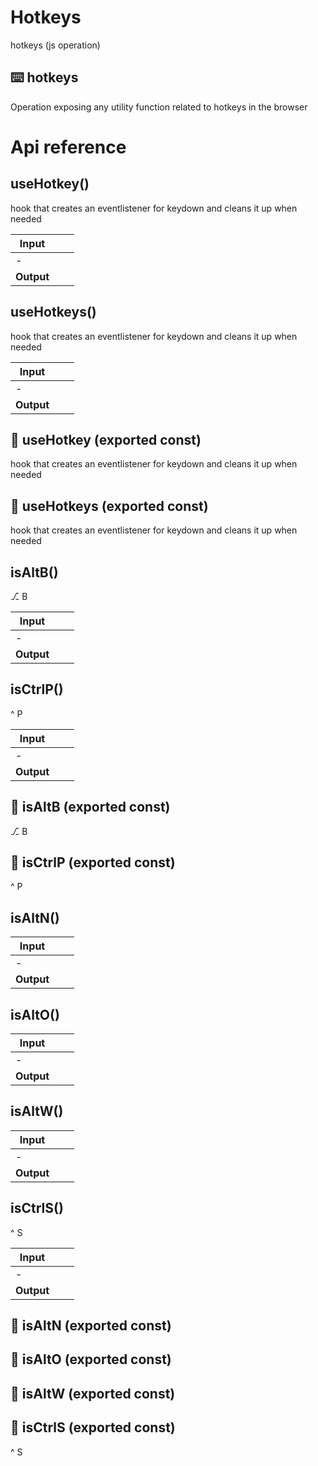 # Hotkeys

hotkeys (js operation)


## ⌨️ hotkeys

Operation exposing any utility function related to hotkeys in the browser




# Api reference

## useHotkey()

hook that creates an eventlistener for keydown and cleans it up when needed


| Input      |    |    |
| ---------- | -- | -- |
| - | | |
| **Output** |    |    |



## useHotkeys()

hook that creates an eventlistener for keydown and cleans it up when needed


| Input      |    |    |
| ---------- | -- | -- |
| - | | |
| **Output** |    |    |



## 📄 useHotkey (exported const)

hook that creates an eventlistener for keydown and cleans it up when needed


## 📄 useHotkeys (exported const)

hook that creates an eventlistener for keydown and cleans it up when needed


## isAltB()

⎇ B


| Input      |    |    |
| ---------- | -- | -- |
| - | | |
| **Output** |    |    |



## isCtrlP()

^ P


| Input      |    |    |
| ---------- | -- | -- |
| - | | |
| **Output** |    |    |



## 📄 isAltB (exported const)

⎇ B


## 📄 isCtrlP (exported const)

^ P


## isAltN()

| Input      |    |    |
| ---------- | -- | -- |
| - | | |
| **Output** |    |    |



## isAltO()

| Input      |    |    |
| ---------- | -- | -- |
| - | | |
| **Output** |    |    |



## isAltW()

| Input      |    |    |
| ---------- | -- | -- |
| - | | |
| **Output** |    |    |



## isCtrlS()

^ S


| Input      |    |    |
| ---------- | -- | -- |
| - | | |
| **Output** |    |    |



## 📄 isAltN (exported const)

## 📄 isAltO (exported const)

## 📄 isAltW (exported const)

## 📄 isCtrlS (exported const)

^ S

